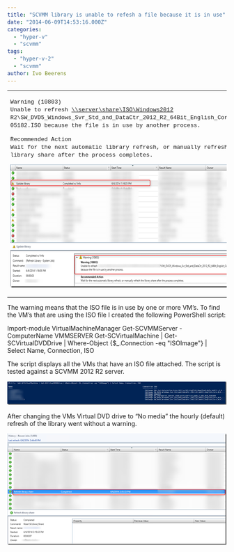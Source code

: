 ```yaml
---
title: "SCVMM library is unable to refesh a file because it is in use"
date: "2014-06-09T14:53:16.000Z"
categories: 
  - "hyper-v"
  - "scvmm"
tags: 
  - "hyper-v-2"
  - "scvmm"
author: Ivo Beerens
---
```


<table cellspacing="0" cellpadding="2" width="744" border="0"><tbody><tr><td valign="top" width="742"><p><font size="2" face="Courier New">Warning (10803)<br>Unable to refresh </font><a href="file://\\server\share\ISO\Windows2012"></a><a href="file://\\server\share\ISO\Windows2012&nbsp;R2\SW_DVD5_Windows_Svr_Std_and_DataCtr_2012_R2_64Bit_English_Core_MLF_X19-05182.ISO"><font size="2" face="Courier New">\\server\share\ISO\Windows2012</font></a><font size="2"><font face="Courier New"> R2\SW_DVD5_Windows_Svr_Std_and_DataCtr_2012_R2_64Bit_English_Core_MLF_X19-05182.ISO because the file is in use by another process.</font></font></p><p><font size="2" face="Courier New">Recommended Action<br>Wait for the next automatic library refresh, or manually refresh the library share after the process completes.</font></p><p><a href="images/image.png"><img title="image" style="border-left-width: 0px; border-right-width: 0px; border-bottom-width: 0px; display: inline; border-top-width: 0px" border="0" alt="image" src="images/image_thumb.png" width="727" height="284"></a></p></td></tr></tbody></table>

The warning means that the ISO file is in use by one or more VM’s. To find the VM’s that are using the ISO file I created the following PowerShell script:

Import-module VirtualMachineManager
Get-SCVMMServer -ComputerName VMMSERVER
Get-SCVirtualMachine | Get-SCVirtualDVDDrive | Where-Object {$\_.Connection -eq "ISOImage"} | Select Name, Connection, ISO

The script displays all the VMs that have an ISO file attached. The script is tested against a SCVMM 2012 R2 server.

[![image](images/image_thumb1.png "image")](images/image1.png)

After changing the VMs Virtual DVD drive to “No media” the hourly (default) refresh of the library went without a warning.

[![image](images/image_thumb2.png "image")](images/image2.png)




